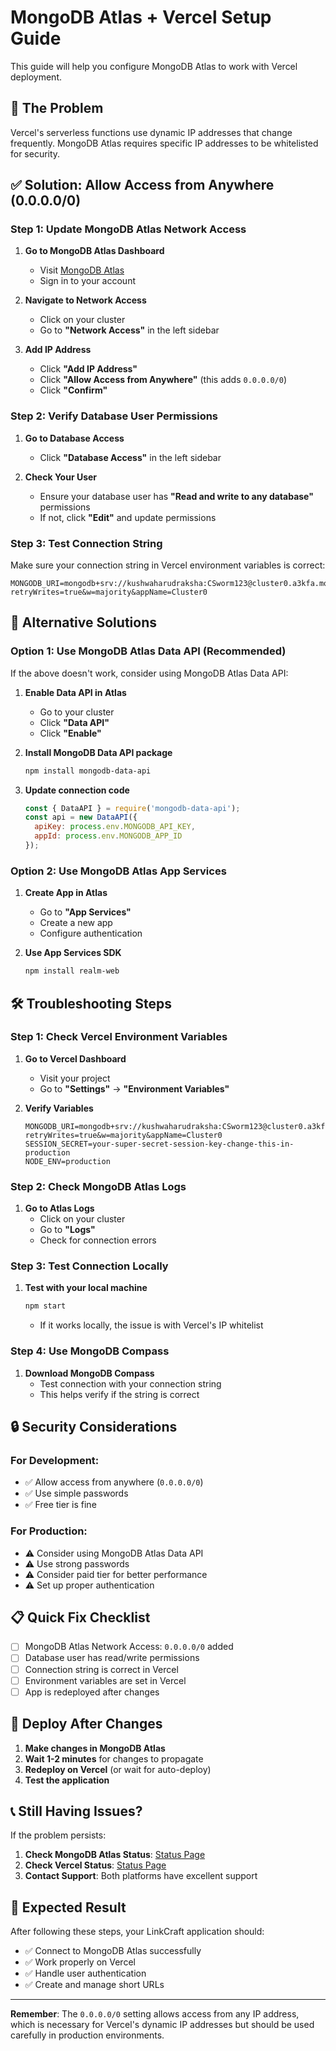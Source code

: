 # MongoDB Atlas + Vercel Setup Guide

This guide will help you configure MongoDB Atlas to work with Vercel deployment.

## 🚨 **The Problem**

Vercel's serverless functions use dynamic IP addresses that change frequently. MongoDB Atlas requires specific IP addresses to be whitelisted for security.

## ✅ **Solution: Allow Access from Anywhere (0.0.0.0/0)**

### **Step 1: Update MongoDB Atlas Network Access**

1. **Go to MongoDB Atlas Dashboard**
   - Visit [MongoDB Atlas](https://cloud.mongodb.com)
   - Sign in to your account

2. **Navigate to Network Access**
   - Click on your cluster
   - Go to **"Network Access"** in the left sidebar

3. **Add IP Address**
   - Click **"Add IP Address"**
   - Click **"Allow Access from Anywhere"** (this adds `0.0.0.0/0`)
   - Click **"Confirm"**

### **Step 2: Verify Database User Permissions**

1. **Go to Database Access**
   - Click **"Database Access"** in the left sidebar

2. **Check Your User**
   - Ensure your database user has **"Read and write to any database"** permissions
   - If not, click **"Edit"** and update permissions

### **Step 3: Test Connection String**

Make sure your connection string in Vercel environment variables is correct:

```env
MONGODB_URI=mongodb+srv://kushwaharudraksha:CSworm123@cluster0.a3kfa.mongodb.net/linkcraft?retryWrites=true&w=majority&appName=Cluster0
```

## 🔧 **Alternative Solutions**

### **Option 1: Use MongoDB Atlas Data API (Recommended)**

If the above doesn't work, consider using MongoDB Atlas Data API:

1. **Enable Data API in Atlas**
   - Go to your cluster
   - Click **"Data API"**
   - Click **"Enable"**

2. **Install MongoDB Data API package**
   ```bash
   npm install mongodb-data-api
   ```

3. **Update connection code**
   ```javascript
   const { DataAPI } = require('mongodb-data-api');
   const api = new DataAPI({
     apiKey: process.env.MONGODB_API_KEY,
     appId: process.env.MONGODB_APP_ID
   });
   ```

### **Option 2: Use MongoDB Atlas App Services**

1. **Create App in Atlas**
   - Go to **"App Services"**
   - Create a new app
   - Configure authentication

2. **Use App Services SDK**
   ```bash
   npm install realm-web
   ```

## 🛠️ **Troubleshooting Steps**

### **Step 1: Check Vercel Environment Variables**

1. **Go to Vercel Dashboard**
   - Visit your project
   - Go to **"Settings"** → **"Environment Variables"**

2. **Verify Variables**
   ```env
   MONGODB_URI=mongodb+srv://kushwaharudraksha:CSworm123@cluster0.a3kfa.mongodb.net/linkcraft?retryWrites=true&w=majority&appName=Cluster0
   SESSION_SECRET=your-super-secret-session-key-change-this-in-production
   NODE_ENV=production
   ```

### **Step 2: Check MongoDB Atlas Logs**

1. **Go to Atlas Logs**
   - Click on your cluster
   - Go to **"Logs"**
   - Check for connection errors

### **Step 3: Test Connection Locally**

1. **Test with your local machine**
   ```bash
   npm start
   ```
   - If it works locally, the issue is with Vercel's IP whitelist

### **Step 4: Use MongoDB Compass**

1. **Download MongoDB Compass**
   - Test connection with your connection string
   - This helps verify if the string is correct

## 🔒 **Security Considerations**

### **For Development:**
- ✅ Allow access from anywhere (`0.0.0.0/0`)
- ✅ Use simple passwords
- ✅ Free tier is fine

### **For Production:**
- ⚠️ Consider using MongoDB Atlas Data API
- ⚠️ Use strong passwords
- ⚠️ Consider paid tier for better performance
- ⚠️ Set up proper authentication

## 📋 **Quick Fix Checklist**

- [ ] MongoDB Atlas Network Access: `0.0.0.0/0` added
- [ ] Database user has read/write permissions
- [ ] Connection string is correct in Vercel
- [ ] Environment variables are set in Vercel
- [ ] App is redeployed after changes

## 🚀 **Deploy After Changes**

1. **Make changes in MongoDB Atlas**
2. **Wait 1-2 minutes** for changes to propagate
3. **Redeploy on Vercel** (or wait for auto-deploy)
4. **Test the application**

## 📞 **Still Having Issues?**

If the problem persists:

1. **Check MongoDB Atlas Status**: [Status Page](https://status.mongodb.com/)
2. **Check Vercel Status**: [Status Page](https://vercel-status.com/)
3. **Contact Support**: Both platforms have excellent support

## 🎯 **Expected Result**

After following these steps, your LinkCraft application should:
- ✅ Connect to MongoDB Atlas successfully
- ✅ Work properly on Vercel
- ✅ Handle user authentication
- ✅ Create and manage short URLs

---

**Remember**: The `0.0.0.0/0` setting allows access from any IP address, which is necessary for Vercel's dynamic IP addresses but should be used carefully in production environments. 